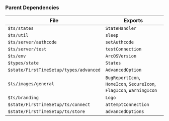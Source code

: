 ### Parent Dependencies

| File | Exports |
| ---- | ------- |
| `$ts/states` | `StateHandler` |
| `$ts/util` | `sleep` |
| `$ts/server/authcode` | `setAuthcode` |
| `$ts/server/test` | `testConnection` |
| `$ts/env` | `ArcOSVersion` |
| `$types/state` | `States` |
| `$state/FirstTimeSetup/types/advanced` | `AdvancedOption` |
| `$ts/images/general` | `BugReportIcon`, `HomeIcon`, `SecureIcon`, `FlagIcon`, `WarningIcon` |
| `$ts/branding` | `Logo` |
| `$state/FirstTimeSetup/ts/connect` | `attemptConnection` |
| `$state/FirstTimeSetup/ts/store` | `advancedOptions` |
